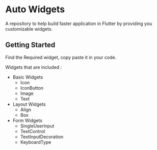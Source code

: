 # Auto Widgets

A repository to help build faster application in Flutter by providing you customizable widgets.

## Getting Started

Find the Required widget, copy paste it in your code.
 
Widgets that are included :
- Basic Widgets
    - Icon
    - IconButton
    - Image
    - Text
- Layout Widgets
    - Align
    - Box
- Form Widgets
    - SingleUserInput
    - TextControl
    - TextInputDecoration
    - KeyboardType